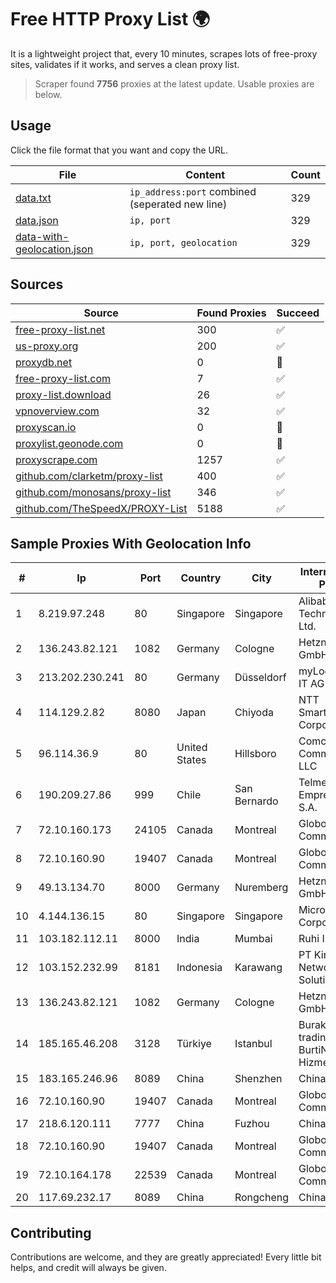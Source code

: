 
# Free HTTP Proxy List 🌍

It is a lightweight project that, every 10 minutes, scrapes lots of free-proxy sites, validates if it works, and serves a clean proxy list.


> Scraper found **7756** proxies at the latest update. Usable proxies are below.

## Usage

Click the file format that you want and copy the URL.


|File|Content|Count|
|----|-------|-----|
|[data.txt](https://raw.githubusercontent.com/themiralay/Proxy-List-World/master/data.txt)|`ip_address:port` combined (seperated new line)|329|
|[data.json](https://raw.githubusercontent.com/themiralay/Proxy-List-World/master/data.json)|`ip, port`|329|
|[data-with-geolocation.json](https://raw.githubusercontent.com/themiralay/Proxy-List-World/master/data-with-geolocation.json)|`ip, port, geolocation`|329|

## Sources

|Source|Found Proxies|Succeed|
|------|-------------|-------|
|[free-proxy-list.net](https://free-proxy-list.net)|300|✅|
|[us-proxy.org](https://www.us-proxy.org)|200|✅|
|[proxydb.net](http://proxydb.net)|0|🚫|
|[free-proxy-list.com](https://free-proxy-list.com/?page=&port=&type%5B%5D=http&type%5B%5D=https&up_time=0&search=Search)|7|✅|
|[proxy-list.download](https://www.proxy-list.download/HTTP)|26|✅|
|[vpnoverview.com](https://vpnoverview.com/privacy/anonymous-browsing/free-proxy-servers)|32|✅|
|[proxyscan.io](https://www.proxyscan.io)|0|🚫|
|[proxylist.geonode.com](https://proxylist.geonode.com/api/proxy-list?limit=300&page=1&sort_by=lastChecked&sort_type=desc&protocols=http,https)|0|🚫|
|[proxyscrape.com](https://api.proxyscrape.com/v2/?request=displayproxies&protocol=http&timeout=10000&country=all&ssl=all&anonymity=all)|1257|✅|
|[github.com/clarketm/proxy-list](https://raw.githubusercontent.com/clarketm/proxy-list/master/proxy-list-raw.txt)|400|✅|
|[github.com/monosans/proxy-list](https://raw.githubusercontent.com/monosans/proxy-list/main/proxies/http.txt)|346|✅|
|[github.com/TheSpeedX/PROXY-List](https://raw.githubusercontent.com/TheSpeedX/PROXY-List/master/http.txt)|5188|✅|


## Sample Proxies With Geolocation Info

|#|Ip|Port|Country|City|Internet Service Provider|
|-|--|----|-------|----|-------------------------|
|1|8.219.97.248|80|Singapore|Singapore|Alibaba (US) Technology Co., Ltd.|
|2|136.243.82.121|1082|Germany|Cologne|Hetzner Online GmbH|
|3|213.202.230.241|80|Germany|Düsseldorf|myLoc managed IT AG|
|4|114.129.2.82|8080|Japan|Chiyoda|NTT SmartConnect Corporation|
|5|96.114.36.9|80|United States|Hillsboro|Comcast Cable Communications, LLC|
|6|190.209.27.86|999|Chile|San Bernardo|Telmex Servicios Empresariales S.A.|
|7|72.10.160.173|24105|Canada|Montreal|GloboTech Communications|
|8|72.10.160.90|19407|Canada|Montreal|GloboTech Communications|
|9|49.13.134.70|8000|Germany|Nuremberg|Hetzner Online GmbH|
|10|4.144.136.15|80|Singapore|Singapore|Microsoft Corporation|
|11|103.182.112.11|8000|India|Mumbai|Ruhi Infotech|
|12|103.152.232.99|8181|Indonesia|Karawang|PT Kingpolah Network Solutions|
|13|136.243.82.121|1082|Germany|Cologne|Hetzner Online GmbH|
|14|185.165.46.208|3128|Türkiye|Istanbul|Burak Buylu trading as BurtiNET Internet Hizmetleri|
|15|183.165.246.96|8089|China|Shenzhen|Chinanet|
|16|72.10.160.90|19407|Canada|Montreal|GloboTech Communications|
|17|218.6.120.111|7777|China|Fuzhou|China Telecom|
|18|72.10.160.90|19407|Canada|Montreal|GloboTech Communications|
|19|72.10.164.178|22539|Canada|Montreal|GloboTech Communications|
|20|117.69.232.17|8089|China|Rongcheng|Chinanet|



## Contributing

Contributions are welcome, and they are greatly appreciated! Every
little bit helps, and credit will always be given.

